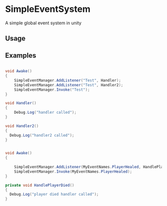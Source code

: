 # SimpleEventSystem
A simple global event system in unity 

## Usage

## Examples
```csharp

void Awake()
{
    SimpleEventManager.AddListener("Test", Handler);
    SimpleEventManager.AddListener("Test", Handler2);
    SimpleEventManager.Invoke("Test");
}

void Handler()
{
    Debug.Log("handler called");
}

void Handler2()
{
  Debug.Log("handler2 called");
}

```

```csharp

void Awake()
{
    
    SimpleEventManager.AddListener(MyEventNames.PlayerHealed, HandlePlayerDied);
    SimpleEventManager.Invoke(MyEventNames.PlayerHealed);
}

private void HandlePlayerDied()
{
  Debug.Log("player died handler called");
}

```
